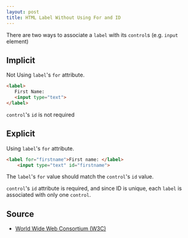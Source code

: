 ```yaml
---
layout: post
title: HTML Label Without Using For and ID
---
```


There are two ways to associate a `label` with its `control`s (e.g. `input` element)

## Implicit
Not Using `label`'s `for` attribute.

``` html
<label>
   First Name:
   <input type="text">
</label>
```
`control`'s `id` is not required

## Explicit
Using `label`'s `for` attribute.

``` html
<label for="firstname">First name: </label>
    <input type="text" id="firstname">
```
The `label`'s `for` value should match the `control`'s `id` value.

`control`'s `id` attribute is required, and since ID is unique, each `label` is associated with only one `control`.

## Source

* [World Wide Web Consortium (W3C)](https://www.w3.org/TR/html4/interact/forms.html#h-17.9.1)